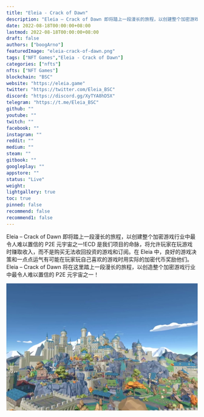 ```yaml
---
title: "Eleia - Crack of Dawn"
description: "Eleia – Crack of Dawn 即将踏上一段漫长的旅程，以创建整个加密游戏行业中最令人难以置信的 P2E 元宇宙之一!"
date: 2022-08-18T00:00:00+08:00
lastmod: 2022-08-18T00:00:00+08:00
draft: false
authors: ["boogArno"]
featuredImage: "eleia-crack-of-dawn.png"
tags: ["NFT Games","Eleia - Crack of Dawn"]
categories: ["nfts"]
nfts: ["NFT Games"]
blockchain: "BSC"
website: "https://eleia.game"
twitter: "https://twitter.com/Eleia_BSC"
discord: "https://discord.gg/XyTYA8hD5X"
telegram: "https://t.me/Eleia_BSC"
github: ""
youtube: ""
twitch: ""
facebook: ""
instagram: ""
reddit: ""
medium: ""
steam: ""
gitbook: ""
googleplay: ""
appstore: ""
status: "Live"
weight: 
lightgallery: true
toc: true
pinned: false
recommend: false
recommend1: false
---
```

Eleia – Crack of Dawn 即将踏上一段漫长的旅程，以创建整个加密游戏行业中最令人难以置信的 P2E 元宇宙之一!ECD 是我们项目的命脉，将允许玩家在玩游戏时赚取收入，而不是购买无法收回投资的游戏和订阅。在 Eleia 中，良好的游戏决策和一点点运气有可能在玩家玩自己喜欢的游戏时用实际的加密代币奖励他们。Eleia – Crack of Dawn 将在这里踏上一段漫长的旅程，以创造整个加密游戏行业中最令人难以置信的 P2E 元宇宙之一！

![eleiacrackofdawn-dapp-games-bsc-image2_452a27d0729501b10d2bfcd2cbe5082a](eleiacrackofdawn-dapp-games-bsc-image2_452a27d0729501b10d2bfcd2cbe5082a.png)